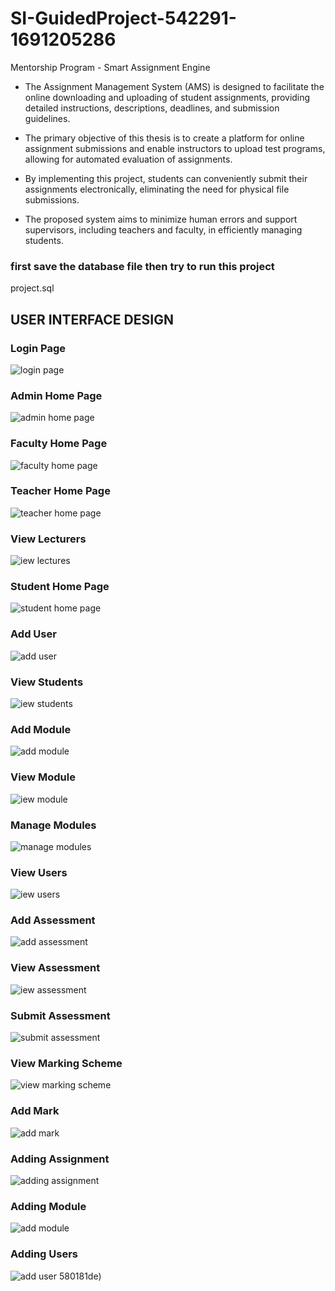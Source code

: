 # SI-GuidedProject-542291-1691205286
Mentorship Program - Smart Assignment Engine 

- The Assignment Management System (AMS) is designed to facilitate the online downloading and uploading of student assignments, providing detailed instructions, descriptions, deadlines, and submission guidelines.

- The primary objective of this thesis is to create a platform for online assignment submissions and enable instructors to upload test programs, allowing for automated evaluation of assignments.

- By implementing this project, students can conveniently submit their assignments electronically, eliminating the need for physical file submissions.

- The proposed system aims to minimize human errors and support supervisors, including teachers and faculty, in efficiently managing students.

### first save the database file then try to run this project 
 project.sql

## USER INTERFACE DESIGN
 
### Login Page
  
![login page](https://github.com/smartinternz02/SI-GuidedProject-542291-1691205286/assets/84492994/f342f99e-b6d7-46fb-8153-c586091c7cf4)

### Admin Home Page

![admin home page](https://github.com/smartinternz02/SI-GuidedProject-542291-1691205286/assets/84492994/f4b178de-ee31-46f4-9272-a1c640fe87c8)

### Faculty Home Page

![faculty home page](https://github.com/smartinternz02/SI-GuidedProject-542291-1691205286/assets/84492994/bda999e5-4369-4efd-97e1-721fac0ad4ff)

### Teacher Home Page

![teacher home page](https://github.com/smartinternz02/SI-GuidedProject-542291-1691205286/assets/84492994/be8192c3-4458-4be5-a675-60fe71960a4b)

### View Lecturers

![iew lectures](https://github.com/smartinternz02/SI-GuidedProject-542291-1691205286/assets/84492994/8fdb9af1-90c3-4e46-9519-9bd79ecce911)

### Student Home Page

![student home page](https://github.com/smartinternz02/SI-GuidedProject-542291-1691205286/assets/84492994/c9130618-4367-480f-a932-8da6d52a1a2f)

### Add User

![add user](https://github.com/smartinternz02/SI-GuidedProject-542291-1691205286/assets/84492994/e70bcf5c-393c-4ab3-a57c-ef614dc87cf8)

### View Students

![iew students](https://github.com/smartinternz02/SI-GuidedProject-542291-1691205286/assets/84492994/78bdc23e-e114-4048-b3d6-aac7889b3413)

### Add Module

![add module](https://github.com/smartinternz02/SI-GuidedProject-542291-1691205286/assets/84492994/677bab0e-e63e-4cc5-94da-c7d4608d288f)

### View Module

![iew module](https://github.com/smartinternz02/SI-GuidedProject-542291-1691205286/assets/84492994/b3a2459e-ff8b-4741-b404-07079b3bef59)

### Manage Modules

![manage modules](https://github.com/smartinternz02/SI-GuidedProject-542291-1691205286/assets/84492994/90efa3ea-0f9d-495c-972f-54efb7f743c3)

### View Users

![iew users](https://github.com/smartinternz02/SI-GuidedProject-542291-1691205286/assets/84492994/b829b904-bca1-48eb-99c2-388df3d072f4)

### Add Assessment

![add assessment](https://github.com/smartinternz02/SI-GuidedProject-542291-1691205286/assets/84492994/15cb21ae-7509-4ee3-b829-5dbf82cd2141)

### View Assessment

![iew assessment](https://github.com/smartinternz02/SI-GuidedProject-542291-1691205286/assets/84492994/65a15fcd-7b38-479c-96fa-5a3e146dd578)

### Submit Assessment

![submit assessment](https://github.com/smartinternz02/SI-GuidedProject-542291-1691205286/assets/84492994/9badbdb2-94ed-4025-b9cc-a6d9426df755)

### View Marking Scheme

![view marking scheme](https://github.com/smartinternz02/SI-GuidedProject-542291-1691205286/assets/84492994/e57a64e0-2696-41ce-9ef0-726a464e58ea)

### Add Mark

![add mark](https://github.com/smartinternz02/SI-GuidedProject-542291-1691205286/assets/84492994/46dd74eb-ad06-4a58-a07e-d1ff53bd993d)

### Adding Assignment

![adding assignment](https://github.com/smartinternz02/SI-GuidedProject-542291-1691205286/assets/84492994/24811ee5-e0d7-4920-9744-7b1e08a3928b)

### Adding Module

![add module](https://github.com/smartinternz02/SI-GuidedProject-542291-1691205286/assets/84492994/8c97544f-3e1b-4496-a1c3-e9c32bc555c6)

### Adding Users

![add user](https://github.com/smartinternz02/SI-GuidedProject-542291-1691205286/assets/84492994/419e99d0-f59d-4045-b320-ea7e02828c3f)
580181de)


